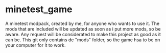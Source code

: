# minetest_game
A minetest modpack, created by me, for anyone who wants to use it.
The mods that are included will be updated as soon as i put more mods, so be aware.
Any request will be considerated to make this project as good as it can be.
This git only contains de "mods" folder, so the game hsa to be on your computer for it to work.
